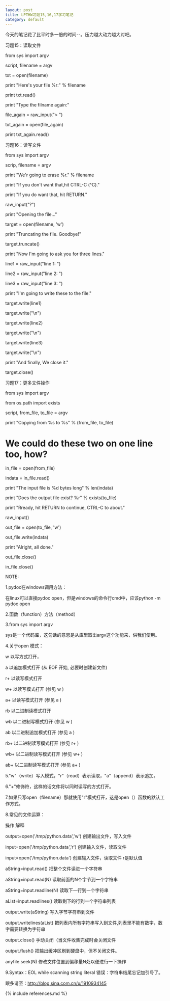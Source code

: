 ```yaml
---
layout: post
title: LPTHW习题15,16,17学习笔记
category: default
---
```


今天的笔记花了比平时多一倍的时间--。压力越大动力越大对吧。

习题15：读取文件
  
from sys import argv

script, filename = argv

txt = open(filename)

print "Here's your file %r:" % filename

print txt.read()

print "Type the filname again:"

file_again = raw_input("> ")

txt_again = open(file_again)

print txt_again.read()



习题16：读写文件

from sys import argv 

scrip, filename = argv

print "We'r going to erase %r." % filename

print "If you don't want that,hit CTRL-C (^C)."

print "If you do want that, hit RETURN."

raw_input("?")

print "Opening the file..."

target = open(filename, 'w')

print "Truncating the file. Goodbye!"

target.truncate()

print "Now I'm going to ask you for three lines."

line1 = raw_input("line 1: ")

line2 = raw_input("line 2: ")

line3 = raw_input("line 3: ")

print "I'm going to write these to the file."

target.write(line1)

target.write("\n")

target.write(line2)

target.write("\n")

target.write(line3)

target.write("\n")

print "And finally, We close it."

target.close()

习题17：更多文件操作

from sys import argv 

from os.path import exists

script, from_file, to_file = argv

print "Copying from %s to %s" % (from_file, to_file)

# We could do these two on one line too, how?

in_file = open(from_file)

indata = in_file.read()


print "The input file is %d bytes long" % len(indata)

print "Does the output file exist? %r" % exists(to_file)

print "Rready, hit RETURN to continue, CTRL-C to about."

raw_input()

out_file = open(to_file, 'w')

out_file.write(indata)

print "Alright, all done."

out_file.close()

in_file.close()


NOTE:

1.pydoc在windows调用方法：

在linux可以直接pydoc open，但是windows的命令行cmd中，应该python -m pydoc open

2.函数（function）方法（method）

3.from sys import argv

sys是一个代码库，这句话的意思是从库里取出argv这个功能来，供我们使用。

4.关于open 模式：

w     以写方式打开，

a     以追加模式打开 (从 EOF 开始, 必要时创建新文件)

r+     以读写模式打开

w+     以读写模式打开 (参见 w )

a+     以读写模式打开 (参见 a )

rb     以二进制读模式打开

wb     以二进制写模式打开 (参见 w )

ab     以二进制追加模式打开 (参见 a )

rb+    以二进制读写模式打开 (参见 r+ )

wb+    以二进制读写模式打开 (参见 w+ )

ab+    以二进制读写模式打开 (参见 a+ )

5."w"（write）写入模式，"r"（read）表示读取，"a"（append）表示追加。

6."+"修饰符，这样的话文件将以同时读写的方式打开。

7.如果只写open（filename）那就使用"r"模式打开，这是open（）函数的默认工作方式。

8.常见的文件运算：

操作                    解释

output=open('/tmp/python.data','w') 创建输出文件，写入文件

input=open('/tmp/python.data','r') 创建输入文件，读取文件

input=open('/tmp/python.data')   创建输入文件，读取文件 r是默认值

aString=input.read()         把整个文件读进一个字符串

aString=input.read(N)         读取前面的N个字节到一个字符串

aString=input.readline(N)      读取下一行到一个字符串

aList=input.readlines()         读取剩下的行到一个字符串列表

output.write(aString)         写入字节字符串到文件

output.writelines(aList)    把列表内所有字符串写入到文件,列表里不能有数字，数字需要转换为字符串

output.close()            手动关闭（当文件收集完成时会关闭文件

output.flush()            把输出缓冲区刷到硬盘中，但不关闭文件。

anyfile.seek(N)            修改文件位置到偏移量N处以便进行一下操作

9.Syntax：EOL while scanning string literal 错误：字符串结尾忘记加引号了。



跟多请至：http://blog.sina.com.cn/u/1910934145










{% include references.md %}
